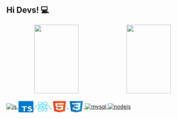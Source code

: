 ## Hi Devs! 💻

<div align="center">
  <a href="https://github.com/JohnsCoder">
  <img height="180em" width="48%" src="https://github-readme-stats.vercel.app/api?username=johnscoder&show_icons=true&theme=tokyonight&include_all_commits=true&count_private=true"/><img height="180em" width="48%" src="https://github-readme-stats.vercel.app/api/top-langs/?username=johnscoder&layout=compact&langs_count=7&theme=tokyonight&exclude_repo=JohnsCoder,Happy,Moveit,NLW-Heat"/>
</div>

<div style="display: inline_block"><br>
  <img align="center" alt="js" height="30" width="40" src="https://cdn.jsdelivr.net/gh/devicons/devicon/icons/javascript/javascript-plain.svg">
  <img align="center" alt="ts" height="30" width="40" src="https://raw.githubusercontent.com/devicons/devicon/master/icons/typescript/typescript-plain.svg">
  <img align="center" alt="react" height="30" width="40" src="https://raw.githubusercontent.com/devicons/devicon/master/icons/react/react-original.svg">
  <img align="center" alt="html" height="30" width="40" src="https://raw.githubusercontent.com/devicons/devicon/master/icons/html5/html5-original.svg">
  <img align="center" alt="css" height="30" width="40" src="https://raw.githubusercontent.com/devicons/devicon/master/icons/css3/css3-original.svg">
  <img align="center" alt="mysql" height="30" width="40" src="https://cdn.jsdelivr.net/gh/devicons/devicon/icons/mysql/mysql-original.svg" />
  <img align="center" alt="nodejs" height="30" width="40" src="https://cdn.jsdelivr.net/gh/devicons/devicon/icons/nodejs/nodejs-original.svg" />
</div>

##
<!-- ![Snake animation](https://github.com/johnscoder/johnscoder/blob/output/github-contribution-grid-snake.svg) -->

  
  
